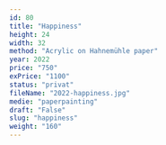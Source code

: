 ```yaml
---
id: 80
title: "Happiness"
height: 24
width: 32
method: "Acrylic on Hahnemühle paper"
year: 2022
price: "750"
exPrice: "1100"
status: "privat"
fileName: "2022-happiness.jpg"
medie: "paperpainting"
draft: "False"
slug: "happiness"
weight: "160"
---
```

